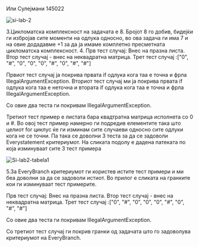 Или Сулејмани 145022


![si-lab-2](https://user-images.githubusercontent.com/49499881/171907764-a89bfa01-6558-4eb0-99ca-fe37158e3db0.jpg)




3.Цикломатска комплексност на задачата е 8. Бројот 8 го добив, бидејќи ги избројав сите моменти на одлука односно, во ова задача ги има 7 и на овие додадавме +1 за да ја имаме комплетно пресметната цикломатска комплексност.
4.
Прв тест случај: Внес на празна листа. Втор тест случај - внес на неквадратна матрица. Трет тест случај :["0", "#", "0", "0", "0", "#", "0", "#", "#"]

Првиот тест случај ја покрива првата if одлука кога таа е точна и фрла IllegalArgumentException.
Вториот тест случај ми ја покрива првата if одлука кога таа е неточна и втората if одлука кога таа е точна и фрла IllegalArgumentException.

Со овие два теста ги покривам   IllegalArgumentException.


Третиот тест пример е листата бара квадтратна матрица исполнета со 0 и #. Во овој тест пример намерно ги подредив елементите така што целиот for циклус ќе ги изминам сите случаеви односно сите одлуки кога не се точни.
Па така се доволни 3 теста за да се задоволи Everystatement критериумот. На сликата подолу е дадена патеката по која изминуваат сите 3 тест примера


![Si-lab2-tabela1](https://user-images.githubusercontent.com/49499881/171910443-b548bf12-cfde-41a4-8b5c-c748279e0778.jpg)



5.За EveryBranch критериумот ги користев истите тест примери и ми беа доволни за да се задоволи истиот. Во прилог е сликата на гранките кои ги изминуваат тест примерите.

Прв тест случај: Внес на празна листа. Втор тест случај - внес на неквадратна матрица. Трет тест случај :["0", "#", "0", "0", "0", "#", "0", "#", "#"]

Со овие два теста ги покривам   IllegalArgumentException.

Со третиот тест случај ги покрив гранки од задачата што го задоволува критериумот на EveryBranch.





